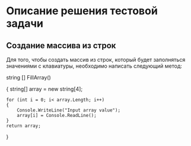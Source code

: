 # Описание решения тестовой задачи

## Создание массива из строк

Для того, чтобы создать массив из строк, который будет заполняться значениями с клавиатуры, необходимо написать следующий метод:

 string [] FillArray() 

{
    string[] array = new string[4];

    for (int i = 0; i< array.Length; i++)
    {
        Console.WriteLine("Input array value");
        array[i] = Console.ReadLine();
    }
    return array;
} 
